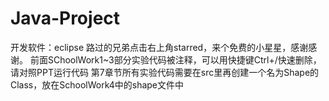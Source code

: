 # Java-Project

开发软件：eclipse
路过的兄弟点击右上角starred，来个免费的小星星，感谢感谢。
前面SChoolWork1~3部分实验代码被注释，可以用快捷键Ctrl+/快速删除，请对照PPT运行代码
第7章节所有实验代码需要在src里再创建一个名为Shape的Class，放在SchoolWork4中的shape文件中
